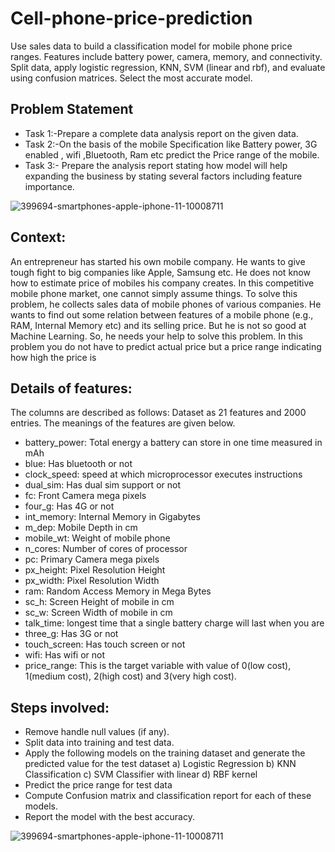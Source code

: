 # Cell-phone-price-prediction

Use sales data to build a classification model for mobile phone price ranges. Features include battery power, camera, memory, and connectivity. Split data, apply logistic regression, KNN, SVM (linear and rbf), and evaluate using confusion matrices. Select the most accurate model.

## Problem Statement

* Task 1:-Prepare a complete data analysis report on the given data.
* Task 2:-On the basis of the mobile Specification like Battery power, 3G enabled ,
  wifi ,Bluetooth, Ram etc predict the Price range of the mobile.
* Task 3:- Prepare the analysis report stating how model will help expanding the
  business by stating several factors including feature importance.

![399694-smartphones-apple-iphone-11-10008711](https://github.com/AbhishekDighule/Cell-phone-price-prediction/assets/145597070/bc8afc76-396c-42ca-9a39-28214cc06fa7)

## Context:

An entrepreneur has started his own mobile company. He wants to give tough fight to big companies like Apple, Samsung etc. He does not know how to estimate price of mobiles his company creates. In this competitive mobile phone market, one cannot simply assume things. To solve this problem, he collects sales data of mobile phones of various companies. He wants to find out some relation between features of a mobile phone (e.g., RAM, Internal Memory etc) and its selling price. But he is not so good at Machine Learning. So, he needs your help to solve this problem. In this problem you do not have to predict actual price but a price range indicating how high the price is

## Details of features:
The columns are described as follows: Dataset as 21 features and 2000 entries. The meanings of the features are given below.

* battery_power: Total energy a battery can store in one time measured in mAh
* blue: Has bluetooth or not
* clock_speed: speed at which microprocessor executes instructions
* dual_sim: Has dual sim support or not
* fc: Front Camera mega pixels
* four_g: Has 4G or not
* int_memory: Internal Memory in Gigabytes
* m_dep: Mobile Depth in cm
* mobile_wt: Weight of mobile phone
* n_cores: Number of cores of processor
* pc: Primary Camera mega pixels
* px_height: Pixel Resolution Height
* px_width: Pixel Resolution Width
* ram: Random Access Memory in Mega Bytes
* sc_h: Screen Height of mobile in cm
* sc_w: Screen Width of mobile in cm
* talk_time: longest time that a single battery charge will last when you are
* three_g: Has 3G or not
* touch_screen: Has touch screen or not
* wifi: Has wifi or not
* price_range: This is the target variable with value of 0(low cost), 1(medium cost), 2(high cost) and 3(very high cost).
## Steps involved:

* Remove handle null values (if any).
* Split data into training and test data.
* Apply the following models on the training dataset and generate the predicted value for the test dataset a) Logistic Regression b) KNN Classification c) SVM Classifier with linear d) RBF kernel
* Predict the price range for test data
* Compute Confusion matrix and classification report for each of these models.
* Report the model with the best accuracy.



![399694-smartphones-apple-iphone-11-10008711](https://github.com/AbhishekDighule/Cell-phone-price-prediction/assets/145597070/bc8afc76-396c-42ca-9a39-28214cc06fa7)
